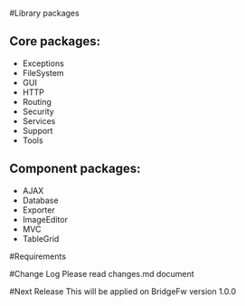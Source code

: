#Library packages

## Core packages:
- Exceptions
- FileSystem
- GUI
- HTTP
- Routing
- Security
- Services
- Support
- Tools


## Component packages:
- AJAX
- Database
- Exporter
- ImageEditor
- MVC
- TableGrid

#Requirements

#Change Log
Please read changes.md document

#Next Release
This will be applied on BridgeFw version 1.0.0